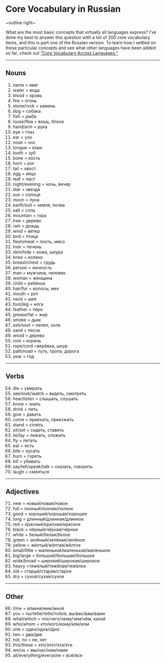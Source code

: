 # Core Vocabulary in Russian

~outline right~

What are the most basic concepts that virtually all languages express? I’ve done my best to answer this question with a list of 200 core vocabulary items, and this is part one of the Russian version. To learn how I settled on these particular concepts and see what other languages have been added so far, check out [“Core Vocabulary Across Languages.”](/core-vocabulary)

---

## Nouns

1. name = имя
2. water = вода
3. blood = кровь
4. fire = огонь
5. stone/rock = камень
6. dog = собака
7. fish = рыба
8. louse/flea = вошь, блоха
9. hand/arm = рука
10. eye = глаз
11. ear = ухо
12. nose = нос
13. tongue = язык
14. tooth = зуб
15. bone = кость
16. horn = рог
17. tail = хвост
18. egg = яйцо
19. leaf = лист
20. night/evening = ночь, вечер
21. star = звезда
22. sun = солнце
23. moon = луна
24. earth/soil = земля, почва
25. salt = соль
26. mountain = гора
27. tree = дерево
28. rain = дождь
29. wind = ветер
30. bird = птица
31. flesh/meat = плоть, мясо
32. liver = печень
33. skin/hide = кожа, шкура
34. knee = колено
35. breast/chest = грудь
36. person = личность
37. man = мужчина, человек
38. woman = женщина
39. child = ребёнок
40. hair/fur = волосы, мех
41. mouth = рот
42. neck = шея
43. foot/leg = нога
44. feather = перо
45. grease/fat = жир
46. smoke = дым
47. ash/soot = пепел, зола
48. sand = песок
49. wood = дерево
50. root = корень
51. rope/cord =верёвка, шнур
52. path/road = путь, тропа, дорога
53. year = год

---

## Verbs

54. die = умирать
55. see/look/watch = видеть, смотреть
56. hear/listen = слышать, слушать
57. know = знать
58. drink = пить
59. give = давать
60. come = приехать, приезжать
61. stand = стоять
62. sit/set = сидеть, ставить
63. lie/lay = лежать, сложить
64. fly = летать
65. eat = есть
66. bite = кусать
67. burn = гореть
68. kill = убивать
69. say/tell/speak/talk = сказать, говорить
70. laugh = смеяться

---

## Adjectives

71. new = новый/новая/новое
72. full = полный/полная/полное
73. good = хороший/хорошая/хорошее
74. long = длинный/длинная/длинное
75. red = красный/красная/красное
76. black = чёрный/чёрная/чёрное
77. white = белый/белая/белое
78. green = зелёный/зелёная/зелёное
79. yellow = жёлтый/жёлтая/жёлтое
80. small/little = маленький/маленькая/маленькое
81. big/large = большой/большая/большое
82. wide/broad = широкий/широкая/широкое
83. heavy =тяжёлый/тяжёлая/тяжёлое
84. old = старый/старая/старое
85. dry = сухой/сухая/сухое

---

## Other

86. I/me = я/меня/мне/мной
87. you = ты/тебя/тебе/тобой, вы/вас/вам/вами
88. what/which = что/чего/чему/чем/чём, какой
89. who/whom = кто/кого/кому/кем/ком
90. one = один/одна/одно
91. two = два/две
92. not, no = не, нет
93. this/these = это/этот/эта/эти
94. we/us = мы/нас/нам/нами
95. all/everything/everyone = всё/все
